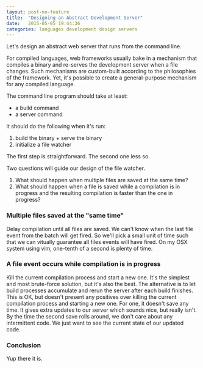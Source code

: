 ```yaml
---
layout: post-no-feature
title:  "Designing an Abstract Development Server"
date:   2015-05-05 19:44:36
categories: languages development design servers
---
```

Let's design an abstract web server that runs from the command line.

For compiled languages, web frameworks usually bake in a mechanism that
compiles a binary and re-serves the development server when a file
changes. Such mechanisms are custom-built according to the philosophies
of the framework. Yet, it's possible to create a general-purpose
mechanism for any compiled language.

The command line program should take at least:

* a build command
* a server command

It should do the following when it's run:

1. build the binary + serve the binary
2. initialize a file watcher

The first step is straightforward. The second one less so.

Two questions will guide our design of the file watcher.

1. What should happen when multiple files are saved at the same time?
2. What should happen when a file is saved while a compilation is in
   progress and the resulting compilation is faster than the one in
   progress?

### Multiple files saved at the "same time"

Delay compilation until all files are saved. We can't know when the last
file event from the batch will get fired. So we'll pick a small unit of
time such that we can vitually guarantee all files events will have
fired. On my OSX system using vim, one-tenth of a second is plenty of
time.

### A file event occurs while compilation is in progress

Kill the current compilation process and start a new one. It's the
simplest and most brute-force solution, but it's also the best. The
alternative is to let build processes accumulate and rerun the server
after each build finishes. This is OK, but doesn't present any positives
over killing the current compilation process and starting a new one. For
one, it doesn't save any time. It gives extra updates to our server
which sounds nice, but really isn't. By the time the second save rolls
around, we don't care about any intermittent code. We just want to see
the current state of our updated code.

### Conclusion

Yup there it is.
